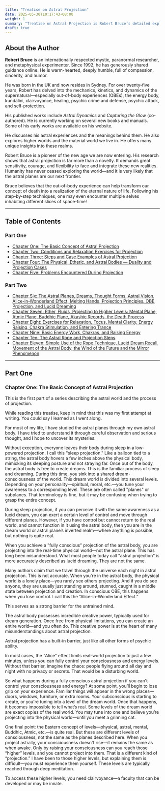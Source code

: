 ```yaml
---
title: "Treatise on Astral Projection"
date: 2025-05-30T10:17:43+08:00
weight: 1
summary: "Treatise on Astral Projection is Robert Bruce’s detailed explanation of the principles and practices of astral projection, covering foundational concepts, training methods, and practical techniques."
draft: true
---
```


## About the Author

**Robert Bruce** is an internationally respected mystic, paranormal researcher, and metaphysical experimenter. Since 1992, he has generously shared guidance online. He is warm-hearted, deeply humble, full of compassion, sincerity, and humor.

He was born in the UK and now resides in Sydney. For over twenty-five years, Robert has delved into the mechanics, kinetics, and dynamics of the supernatural—especially out-of-body experiences (OBEs), the energy body, kundalini, clairvoyance, healing, psychic crime and defense, psychic attack, and self-protection.

His published works include *Astral Dynamics* and *Capturing the Glow* (co-authored). He is currently working on several new books and manuals. Some of his early works are available on his website.

He discusses his astral experiences and the meanings behind them. He also explores higher worlds and the material world we live in. He offers many unique insights into these realms.

Robert Bruce is a pioneer of the new age we are now entering. His research shows that astral projection is far more than a novelty. It demands great sensitivity, courage, and flexibility to face and integrate these new realities. Humanity has never ceased exploring the world—and it is very likely that the astral planes are our next frontier.

Bruce believes that the out-of-body experience can help transform our concept of death into a realization of the eternal nature of life. Following his step-by-step techniques, one may even encounter multiple selves inhabiting different slices of space-time!

---

## Table of Contents

### Part One

* [Chapter One: The Basic Concept of Astral Projection](#chapter-one-the-basic-concept-of-astral-projection)
* [Chapter Two: Conditions and Relaxation Exercises for Projection](#chapter-two-conditions-and-relaxation-exercises-for-projection)
* [Chapter Three: Steps and Case Examples of Astral Projection](#chapter-three-steps-and-case-examples-of-astral-projection)
* [Chapter Four: The Physical, Etheric, and Astral Bodies — Duality and Projection Cases](#chapter-four-the-physical-etheric-and-astral-bodies--duality-and-projection-cases)
* [Chapter Five: Problems Encountered During Projection](#chapter-five-problems-encountered-during-projection)

### Part Two

* [Chapter Six: The Astral Planes, Dreams, Thought Forms, Astral Vision, Alice-in-Wonderland Effect, Melting Hands, Projection Principles, OBE, Projection, and Lucid Dreaming](#chapter-six-the-astral-planes-dreams-thought-forms-astral-vision-alice-in-wonderland-effect-melting-hands-projection-principles-obe-projection-and-lucid-dreaming)
* [Chapter Seven: Ether, Fluids, Projecting to Higher Levels: Mental Plane, Atmic Plane, Buddhic Plane, Akashic Records, the Death Process](#chapter-seven-ether-fluids-projecting-to-higher-levels-mental-plane-atmic-plane-buddhic-plane-akashic-records-the-death-process)
* [Chapter Eight: Exercises for Relaxation, Focus, Mental Clarity, Energy Raising, Chakra Stimulation, and Entering Trance](#chapter-eight-exercises-for-relaxation-focus-mental-clarity-energy-raising-chakra-stimulation-and-entering-trance)
* [Chapter Nine: Basic Energy Work, Chakras, and Raising Energy](#chapter-nine-basic-energy-work-chakras-and-raising-energy)
* [Chapter Ten: The Astral Rope and Projection Steps](#chapter-ten-the-astral-rope-and-projection-steps)
* [Chapter Eleven: Simple Use of the Rope Technique, Lucid Dream Recall, Movement of the Astral Body, the Wind of the Future and the Mirror Phenomenon](#chapter-eleven-simple-use-of-the-rope-technique-lucid-dream-recall-movement-of-the-astral-body-the-wind-of-the-future-and-the-mirror-phenomenon)

---

## Part One

### Chapter One: The Basic Concept of Astral Projection

This is the first part of a series describing the astral world and the process of projection.

While reading this treatise, keep in mind that this was my first attempt at writing. You could say I learned as I went along.

For most of my life, I have studied the astral planes through my own astral body. I have tried to understand it through careful observation and serious thought, and I hope to uncover its mysteries.

Without exception, everyone leaves their body during sleep in a low-powered projection. I call this "sleep projection." Like a balloon tied to a string, the astral body hovers a few inches above the physical body, mimicking its sleeping posture and not straying far. Once out of the body, the astral body is free to create dreams. This is the familiar process of sleep and dreaming. During this time, you sink into a shared dream-consciousness of the world. This dream world is divided into several levels. Depending on your personality—spiritual, moral, etc.—you tune your awareness to a corresponding level. These are often called "planes" or subplanes. That terminology is fine, but it may be confusing when trying to grasp the entire concept.

During sleep projection, if you can perceive it with the same awareness as a lucid dream, you can exert a certain level of control and move through different planes. However, if you have control but cannot return to the real world, and cannot function in it using the astral body, then you are in the dream world or astral plane’s inverted realm—where anything is possible, but nothing is quite real.

When you achieve a "fully conscious" projection of the astral body, you are projecting into the real-time physical world—not the astral plane. This has long been misunderstood. What most people today call "astral projection" is more accurately described as lucid dreaming. They are not the same.

Many authors claim that we travel through the universe each night in astral projection. This is not accurate. When you're in the astral body, the physical world is a lonely place—you rarely see others projecting. And if you do see anyone, they are usually just standing around, stunned, caught in a middle state between projection and creation. In conscious OBE, this happens when you lose control. I call this the “Alice-in-Wonderland Effect.”

This serves as a strong barrier for the untrained mind.

The astral body possesses incredible creative power, typically used for dream generation. Once free from physical limitations, you can create an entire world—and you often do. This creative power is at the heart of many misunderstandings about astral projection.

Astral projection has a built-in barrier, just like all other forms of psychic ability.

In most cases, the "Alice" effect limits real-world projection to just a few minutes, unless you can fully control your consciousness and energy levels. Without that barrier, imagine the chaos: people flying around all day and night with no privacy or secrets. That would be a disturbing world.

So what happens during a fully conscious astral projection if you can't control your consciousness and energy? At some point, you’ll begin to lose grip on your experience. Familiar things will appear in the wrong places—doors, windows, furniture, or extra rooms. Your subconscious is starting to create, or you're tuning into a level of the dream world. Once that happens, it becomes impossible to tell what’s real. Some levels of the dream world are exact copies of the real world. You may tune into one and believe you’re projecting into the physical world—until you meet a grinning cat.

One final point: the Eastern concept of levels—physical, astral, mental, Buddhic, Atmic, etc.—is quite real. But these are different levels of consciousness, not the same as the planes described here. When you project astrally, your consciousness doesn't rise—it remains the same as when awake. Only by raising your consciousness can you reach those “higher” levels, and you cannot project into them. That is a different kind of “projection.” I have been to those higher levels, but explaining them is difficult—you must experience them yourself. These levels are typically reached through deep meditation.

To access these higher levels, you need clairvoyance—a faculty that can be developed or may be innate.


